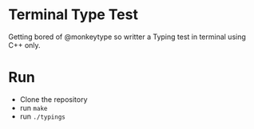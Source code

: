 # Terminal Type Test
Getting bored of @monkeytype so writter a Typing test in terminal using C++ only.

# Run
- Clone the repository
- run `make`
- run `./typings`

